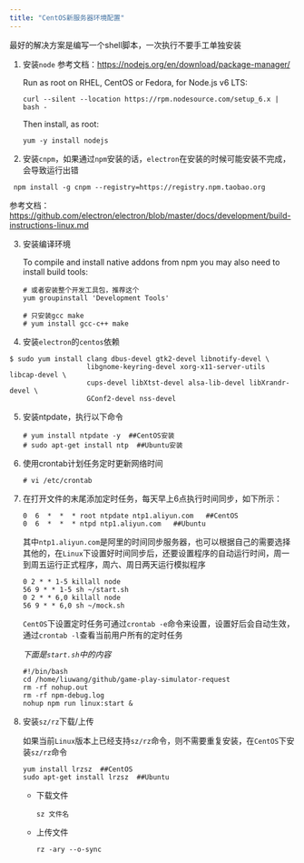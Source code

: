 ```yaml
---
title: "CentOS新服务器环境配置"
---
```


最好的解决方案是编写一个shell脚本，一次执行不要手工单独安装

1. 安装`node`  参考文档：<https://nodejs.org/en/download/package-manager/>

   Run as root on RHEL, CentOS or Fedora, for Node.js v6 LTS:

   ```shell
   curl --silent --location https://rpm.nodesource.com/setup_6.x | bash -
   ```

   Then install, as root:

   ```shell
   yum -y install nodejs
   ```

2.  安装`cnpm`，如果通过`npm`安装的话，`electron`在安装的时候可能安装不完成，会导致运行出错

   ```shell
    npm install -g cnpm --registry=https://registry.npm.taobao.org
   ```

   参考文档：<https://github.com/electron/electron/blob/master/docs/development/build-instructions-linux.md>

3. 安装编译环境

   To compile and install native addons from npm you may also need to install build tools:

   ```shell
   # 或者安装整个开发工具包，推荐这个
   yum groupinstall 'Development Tools'

   # 只安装gcc make
   # yum install gcc-c++ make

   ```

4.  安装`electron`的`centos`依赖

   ```shell
   $ sudo yum install clang dbus-devel gtk2-devel libnotify-devel \
                      libgnome-keyring-devel xorg-x11-server-utils libcap-devel \
                      cups-devel libXtst-devel alsa-lib-devel libXrandr-devel \
                      GConf2-devel nss-devel
   ```

5. 安装ntpdate，执行以下命令

   ```shell
   # yum install ntpdate -y  ##CentOS安装
   # sudo apt-get install ntp  ##Ubuntu安装
   ```

6. 使用crontab计划任务定时更新网络时间

   ```shell
   # vi /etc/crontab
   ```

7. 在打开文件的末尾添加定时任务，每天早上6点执行时间同步，如下所示：

   ```shell
   0  6  *  *  * root ntpdate ntp1.aliyun.com   ##CentOS
   0  6  *  *  * ntpd ntp1.aliyun.com   ##Ubuntu
   ```

   其中`ntp1.aliyun.com`是阿里的时间同步服务器，也可以根据自己的需要选择其他的，在`Linux`下设置好时间同步后，还要设置程序的自动运行时间，周一到周五运行正式程序，周六、周日两天运行模拟程序

   ```shell
   0 2 * * 1-5 killall node
   56 9 * * 1-5 sh ~/start.sh
   0 2 * * 6,0 killall node
   56 9 * * 6,0 sh ~/mock.sh
   ```

   `CentOS`下设置定时任务可通过`crontab -e`命令来设置，设置好后会自动生效，通过`crontab -l`查看当前用户所有的定时任务

   *下面是`start.sh`中的内容*

   ```shell
   #!/bin/bash
   cd /home/liuwang/github/game-play-simulator-request
   rm -rf nohup.out
   rm -rf npm-debug.log
   nohup npm run linux:start &
   ```

8. 安装`sz/rz`下载/上传

   如果当前`Linux`版本上已经支持`sz/rz`命令，则不需要重复安装，在`CentOS`下安装`sz/rz`命令

   ```shell
   yum install lrzsz  ##CentOS
   sudo apt-get install lrzsz  ##Ubuntu
   ```

   + 下载文件

     ```shell
     sz 文件名
     ```

   + 上传文件

     ```shell
     rz -ary --o-sync
     ```
